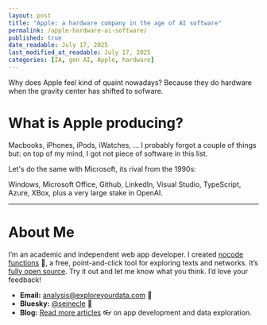 ```yaml
---
layout: post
title: "Apple: a hardware company in the age of AI software"
permalink: /apple-hardware-ai-software/
published: true
date_readable: July 17, 2025
last_modified_at_readable: July 17, 2025
categories: [IA, gen AI, Apple, hardware]
---
```

Why does Apple feel kind of quaint nowadays? Because they do hardware when the gravity center has shifted to sofware.

# What is Apple producing?

Macbooks, iPhones, iPods, iWatches, ... I probably forgot a couple of things but: on top of my mind, I got not piece of software in this list.

Let's do the same with Microsoft, its rival from the 1990s:

Windows, Microsoft Office, Github, LinkedIn, Visual Studio, TypeScript, Azure, XBox, plus a very large stake in OpenAI.

---

# About Me
I’m an academic and independent web app developer. I created [nocode functions](https://nocodefunctions.com) 🔎, a free, point-and-click tool for exploring texts and networks. It’s [fully open source](https://github.com/seinecle/nocodefunctions). Try it out and let me know what you think. I’d love your feedback!

- **Email:** [analysis@exploreyourdata.com](mailto:analysis@exploreyourdata.com) 📧  
- **Bluesky:** [@seinecle](https://bsky.app/profile/seinecle.bsky.social) 📱  
- **Blog:** [Read more articles](https://nocodefunctions.com/blog) 👓 on app development and data exploration.
